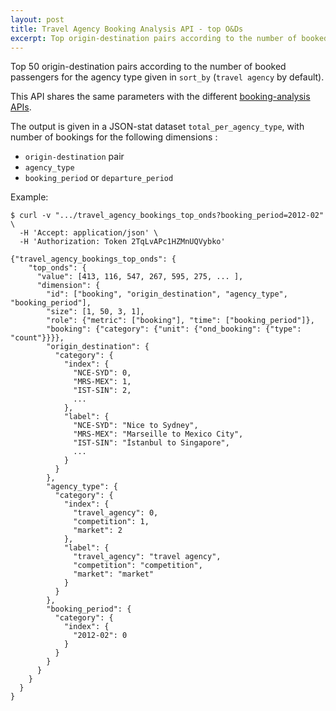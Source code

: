 ```yaml
---
layout: post
title: Travel Agency Booking Analysis API - top O&Ds
excerpt: Top origin-destination pairs according to the number of booked passengers
---
```


Top 50 origin-destination pairs according to the number of booked passengers for the agency type given in `sort_by` (`travel agency` by default).

This API shares the same parameters with the different [booking-analysis APIs](/2013/12/06/booking-analysis.html#parameters).

The output is given in a JSON-stat dataset `total_per_agency_type`, with number of bookings for the following dimensions :
* `origin-destination` pair
* `agency_type`
* `booking_period` or `departure_period`

Example:

    $ curl -v ".../travel_agency_bookings_top_onds?booking_period=2012-02" \
      -H 'Accept: application/json' \
      -H 'Authorization: Token 2TqLvAPc1HZMnUQVybko'

    {"travel_agency_bookings_top_onds": {
        "top_onds": {
          "value": [413, 116, 547, 267, 595, 275, ... ],
          "dimension": {
            "id": ["booking", "origin_destination", "agency_type", "booking_period"],
            "size": [1, 50, 3, 1],
            "role": {"metric": ["booking"], "time": ["booking_period"]},
            "booking": {"category": {"unit": {"ond_booking": {"type": "count"}}}},
            "origin_destination": {
              "category": {
                "index": {
                  "NCE-SYD": 0,
                  "MRS-MEX": 1,
                  "IST-SIN": 2,
                  ...
                },
                "label": {
                  "NCE-SYD": "Nice to Sydney",
                  "MRS-MEX": "Marseille to Mexico City",
                  "IST-SIN": "İstanbul to Singapore",
                  ...
                }
              }
            },
            "agency_type": {
              "category": {
                "index": {
                  "travel_agency": 0,
                  "competition": 1,
                  "market": 2
                },
                "label": {
                  "travel_agency": "travel agency",
                  "competition": "competition",
                  "market": "market"
                }
              }
            },
            "booking_period": {
              "category": {
                "index": {
                  "2012-02": 0
                }
              }
            }
          }
        }
      }
    }
